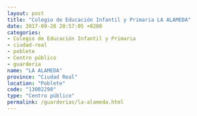 ```yaml
---
layout: post
title: "Colegio de Educación Infantil y Primaria LA ALAMEDA"
date: 2017-09-20 20:57:05 +0200
categories:
- Colegio de Educación Infantil y Primaria
- ciudad-real
- poblete
- Centro público
- guarderia
name: "LA ALAMEDA"
province: "Ciudad Real"
location: "Poblete"
code: "13002290"
type: "Centro público"
permalink: /guarderias/la-alameda.html
---
```


